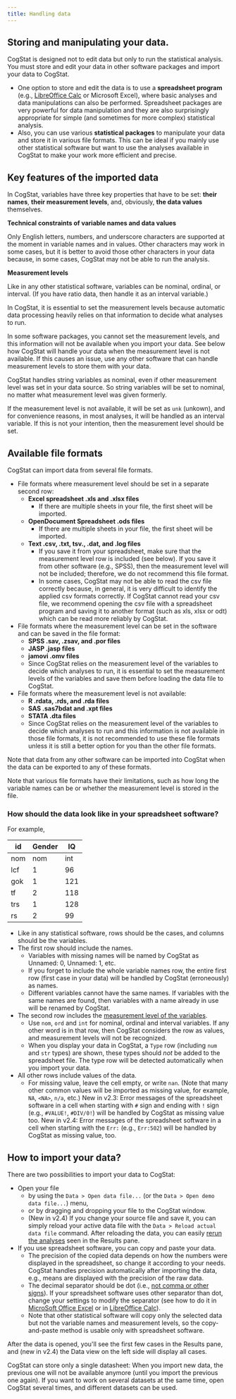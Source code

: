```yaml
---
title: Handling data
---
```

## Storing and manipulating your data.

CogStat is designed not to edit data but only to run the statistical analysis. You must store and edit your data in other software packages and import your data to CogStat.

* One option to store and edit the data is to use a **spreadsheet program** (e.g., [LibreOffice Calc](http://www.libreoffice.org/) or Microsoft Excel), where basic analyses and data manipulations can also be performed. Spreadsheet packages are very powerful for data manipulation and they are also surprisingly appropriate for simple (and sometimes for more complex) statistical analysis.
* Also, you can use various **statistical packages** to manipulate your data and store it in various file formats. This can be ideal if you mainly use other statistical software but want to use the analyses available in CogStat to make your work more efficient and precise.

## Key features of the imported data

In CogStat, variables have three key properties that have to be set: **their names**, **their measurement levels**, and, obviously, **the data values** themselves.

**Technical constraints of variable names and data values**

Only English letters, numbers, and underscore characters are supported at the moment in variable names and in values. Other characters may work in some cases, but it is better to avoid those other characters in your data because, in some cases, CogStat may not be able to run the analysis.

**Measurement levels**

Like in any other statistical software, variables can be nominal, ordinal, or interval. (If you have ratio data, then handle it as an interval variable.)

In CogStat, it is essential to set the measurement levels because automatic data processing heavily relies on that information to decide what analyses to run.

In some software packages, you cannot set the measurement levels, and this information will not be available when you import your data. See below how CogStat will handle your data when the measurement level is not available. If this causes an issue, use any other software that can handle measurement levels to store them with your data.

CogStat handles string variables as nominal, even if other measurement level was set in your data source. So string variables will be set to nominal, no matter what measurement level was given formerly.

If the measurement level is not available, it will be set as `unk` (unkown), and for convenience reasons, in most analyses, it will be handled as an interval variable. If this is not your intention, then the measurement level should be set.

## Available file formats

CogStat can import data from several file formats.

- File formats where measurement level should be set in a separate second row:
    - **Excel spreadsheet .xls and .xlsx files**
        - If there are multiple sheets in your file, the first sheet will be imported.
    - **OpenDocument Spreadsheet .ods files**
        - If there are multiple sheets in your file, the first sheet will be imported.
    - **Text .csv, .txt, tsv., .dat, and .log files**
       - If you save it from your spreadsheet, make sure that the measurement level row is included (see below). If you save it from other software (e.g., SPSS), then the measurement level will not be included; therefore, we do not recommend this file format.
       - In some cases, CogStat may not be able to read the csv file correctly because, in general, it is very difficult to identify the applied csv formats correctly. If CogStat cannot read your csv file, we recommend opening the csv file with a spreadsheet program and saving it to another format (such as xls, xlsx or  odt) which can be read more reliably by CogStat.
- File formats where the measurement level can be set in the software and can be saved in the file format:
    - **SPSS .sav, .zsav, and .por files**
    - **JASP .jasp files**
    - **jamovi .omv files**
    - Since CogStat relies on the measurement level of the variables to decide which analyses to run, it is essential to set the measurement levels of the variables and save them before loading the data file to CogStat.
- File formats where the measurement level is not available:
    - **R .rdata, .rds, and .rda files**
    - **SAS .sas7bdat and .xpt files**
    - **STATA .dta files**
    - Since CogStat relies on the measurement level of the variables to decide which analyses to run and this information is not available in those file formats, it is not recommended to use these file formats unless it is still a better option for you than the other file formats.


Note that data from any other software can be imported into CogStat when the data can be exported to any of these formats.

Note that various file formats have their limitations, such as how long the variable names can be or whether the measurement level is stored in the file.

### How should the data look like in your spreadsheet software?

For example, 

id|	Gender|	IQ 
---|---|---
nom|	nom|	int
lcf|	1|	96 
gok|	1|	121 
tf|	2|	118
trs|	1|	128
rs|	2|	99 

* Like in any statistical software, rows should be the cases, and columns should be the variables.
* The first row should include the names.
   * Variables with missing names will be named by CogStat as Unnamed: 0, Unnamed: 1, etc.
   * If you forget to include the whole variable names row, the entire first row (first case in your data) will be handled by CogStat (erroneously) as names.
   * Different variables cannot have the same names. If variables with the same names are found, then variables with a name already in use will be renamed by CogStat.
* The second row includes the [measurement level of the variables](https://en.wikipedia.org/wiki/Level_of_measurement#Stevens's_typology).
    * Use `nom`, `ord` and `int` for nominal, ordinal and interval variables. If any other word is in that row, then CogStat considers the row as values, and measurement levels will not be recognized.
    * When you display your data in CogStat, a `Type` row (including `num `and `str` types) are shown, these types should *not* be added to the spreadsheet file. The type row will be detected automatically when you import your data.
* All other rows include values of the data.
    * For missing value, leave the cell empty, or write `nan`. (Note that many other common values will be imported as missing value, for example, `NA`, `<NA>`, `n/a`, etc.) New in v2.3: Error messages of the spreadsheet software in a cell when starting with `#` sign and ending with `!` sign (e.g., `#VALUE!`, `#DIV/0!`) will be handled by CogStat as missing value too. New in v2.4: Error messages of the spreadsheet software in a cell when starting with the `Err:` (e.g., `Err:502`) will be handled by CogStat as missing value, too.

## How to import your data?

There are two possibilities to import your data to CogStat:

* Open your file
    * by using the `Data > Open data file...` (or the `Data > Open demo data file...`) menu, 
    * or by dragging and dropping your file to the CogStat window.
    * (New in v2.4) If you change your source file and save it, you can simply reload your active data file with the `Data > Reload actual data file` command. After reloading the data, you can easily [rerun the analyses](Common-elements-of-the-analysis-results#rerun-the-analyses) seen in the Results pane.
* If you use spreadsheet software, you can copy and paste your data.
    * The precision of the copied data depends on how the numbers were displayed in the spreadsheet, so change it according to your needs. CogStat handles precision automatically after importing the data, e.g., means are displayed with the precision of the raw data.
    * The decimal separator should be dot (i.e., [not comma or other signs](https://en.wikipedia.org/wiki/Decimal_separator#/media/File:DecimalSeparator.svg)). If your spreadsheet software uses other separator than dot, change your settings to modify the separator (see how to do it in [MicroSoft Office Excel](https://support.office.com/en-us/article/change-the-character-used-to-separate-thousands-or-decimals-c093b545-71cb-4903-b205-aebb9837bd1e) or in [LibreOffice Calc](https://help.libreoffice.org/Common/Languages)).
    * Note that other statistical software will copy only the selected data but not the variable names and measurement levels, so the copy-and-paste method is usable only with spreadsheet software.

After the data is opened, you'll see the first few cases in the Results pane, and (new in v2.4) the Data view on the left side will display all cases.

CogStat can store only a single datasheet: When you import new data, the previous one will not be available anymore (until you import the previous one again). If you want to work on several datasets at the same time, open CogStat several times, and different datasets can be used.
